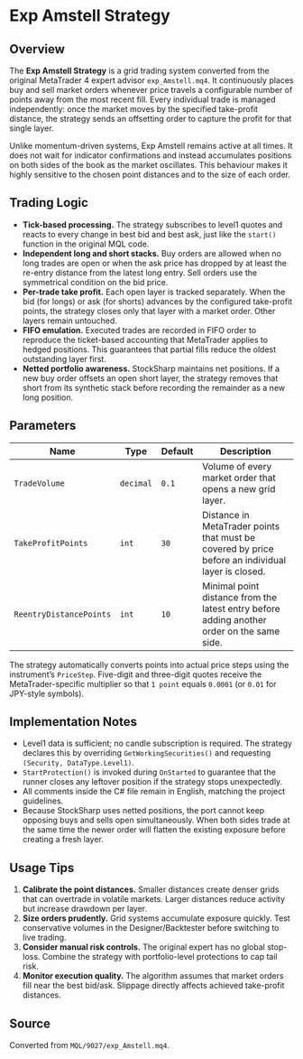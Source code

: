 # Exp Amstell Strategy

## Overview
The **Exp Amstell Strategy** is a grid trading system converted from the original MetaTrader 4 expert advisor `exp_Amstell.mq4`. It continuously places buy and sell market orders whenever price travels a configurable number of points away from the most recent fill. Every individual trade is managed independently: once the market moves by the specified take-profit distance, the strategy sends an offsetting order to capture the profit for that single layer.

Unlike momentum-driven systems, Exp Amstell remains active at all times. It does not wait for indicator confirmations and instead accumulates positions on both sides of the book as the market oscillates. This behaviour makes it highly sensitive to the chosen point distances and to the size of each order.

## Trading Logic
- **Tick-based processing.** The strategy subscribes to level1 quotes and reacts to every change in best bid and best ask, just like the `start()` function in the original MQL code.
- **Independent long and short stacks.** Buy orders are allowed when no long trades are open or when the ask price has dropped by at least the re-entry distance from the latest long entry. Sell orders use the symmetrical condition on the bid price.
- **Per-trade take profit.** Each open layer is tracked separately. When the bid (for longs) or ask (for shorts) advances by the configured take-profit points, the strategy closes only that layer with a market order. Other layers remain untouched.
- **FIFO emulation.** Executed trades are recorded in FIFO order to reproduce the ticket-based accounting that MetaTrader applies to hedged positions. This guarantees that partial fills reduce the oldest outstanding layer first.
- **Netted portfolio awareness.** StockSharp maintains net positions. If a new buy order offsets an open short layer, the strategy removes that short from its synthetic stack before recording the remainder as a new long position.

## Parameters
| Name | Type | Default | Description |
| --- | --- | --- | --- |
| `TradeVolume` | `decimal` | `0.1` | Volume of every market order that opens a new grid layer. |
| `TakeProfitPoints` | `int` | `30` | Distance in MetaTrader points that must be covered by price before an individual layer is closed. |
| `ReentryDistancePoints` | `int` | `10` | Minimal point distance from the latest entry before adding another order on the same side. |

The strategy automatically converts points into actual price steps using the instrument’s `PriceStep`. Five-digit and three-digit quotes receive the MetaTrader-specific multiplier so that `1 point` equals `0.0001` (or `0.01` for JPY-style symbols).

## Implementation Notes
- Level1 data is sufficient; no candle subscription is required. The strategy declares this by overriding `GetWorkingSecurities()` and requesting `(Security, DataType.Level1)`.
- `StartProtection()` is invoked during `OnStarted` to guarantee that the runner closes any leftover position if the strategy stops unexpectedly.
- All comments inside the C# file remain in English, matching the project guidelines.
- Because StockSharp uses netted positions, the port cannot keep opposing buys and sells open simultaneously. When both sides trade at the same time the newer order will flatten the existing exposure before creating a fresh layer.

## Usage Tips
1. **Calibrate the point distances.** Smaller distances create denser grids that can overtrade in volatile markets. Larger distances reduce activity but increase drawdown per layer.
2. **Size orders prudently.** Grid systems accumulate exposure quickly. Test conservative volumes in the Designer/Backtester before switching to live trading.
3. **Consider manual risk controls.** The original expert has no global stop-loss. Combine the strategy with portfolio-level protections to cap tail risk.
4. **Monitor execution quality.** The algorithm assumes that market orders fill near the best bid/ask. Slippage directly affects achieved take-profit distances.

## Source
Converted from `MQL/9027/exp_Amstell.mq4`.
